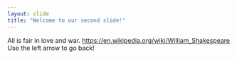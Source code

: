 ```yaml
---
layout: slide
title: "Welcome to our second slide!"
---
```

All is fair in love and war. 
https://en.wikipedia.org/wiki/William_Shakespeare
Use the left arrow to go back!
